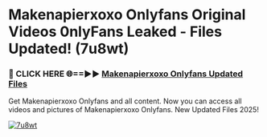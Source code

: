 # Makenapierxoxo Onlyfans Original Videos 0nlyFans Leaked - Files Updated! (7u8wt)

<h3>🔴 CLICK HERE 🌐==►► <a href="https://tinyurl.com/ehrbuxhb" rel="nofollow">Makenapierxoxo Onlyfans Updated Files</a></h3>

Get Makenapierxoxo Onlyfans and all content. Now you can access all videos and pictures of Makenapierxoxo Onlyfans. New Updated Files 2025!

[![7u8wt](https://i.imgur.com/lVYEuWS.gif)](https://tinyurl.com/ehrbuxhb)
